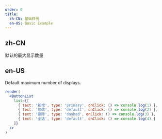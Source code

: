 ```yaml
---
order: 0 
title: 
  zh-CN: 基础样例
  en-US: Basic Example
---
```


## zh-CN

默认的最大显示数量

## en-US

Default maximum number of displays.

```jsx
render(
  <ButtonList
    list={[
      { text: '新增', type: 'primary', onClick: () => console.log(1) },
      { text: '修改', type: 'default', onClick: () => console.log(2) },
      { text: '删除', type: 'dashed', onClick: () => console.log(3) },
      { text: '全选', type: 'default', onClick: () => console.log(4) }
    ]}
  />
)
```

